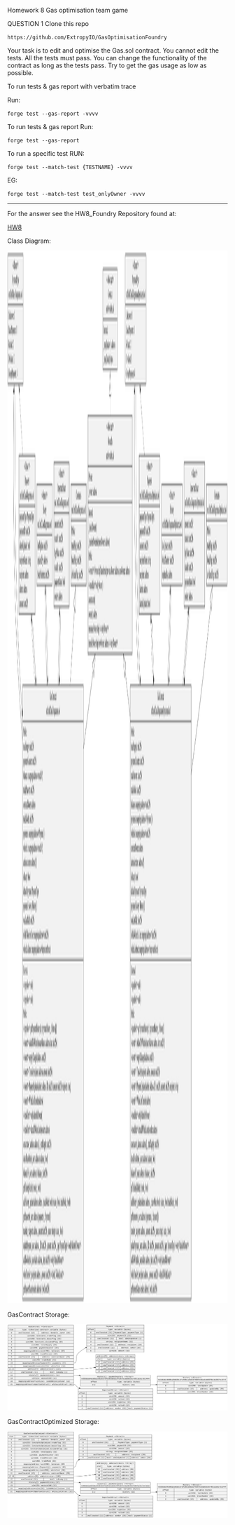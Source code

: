 Homework 8
Gas optimisation team game

QUESTION 1
Clone this repo

    https://github.com/ExtropyIO/GasOptimisationFoundry

Your task is to edit and optimise the Gas.sol contract.
You cannot edit the tests.
All the tests must pass.
You can change the functionality of the contract as long as the tests pass.
Try to get the gas usage as low as possible.

To run tests & gas report with verbatim trace

Run:

    forge test --gas-report -vvvv

To run tests & gas report
Run:

    forge test --gas-report

To run a specific test
RUN:

    forge test --match-test {TESTNAME} -vvvv

EG:

    forge test --match-test test_onlyOwner -vvvv

---

For the answer see the HW8_Foundry Repository found at:

[HW8](https://github.com/ecorey/HW8_Foundry)

Class Diagram:

<!-- ![Class Diagram](https://github.com/ecorey/Solidity-Course-Expert/blob/main/Week2/classDiagram.svg) -->

<img src="https://github.com/ecorey/Solidity-Course-Expert/blob/main/Week2/classDiagram.svg" alt="Class Diagram" width="1200" height="2400">

GasContract Storage:

![GasContract Storage](https://github.com/ecorey/Solidity-Course-Expert/blob/main/Week2/GasContract.svg)

GasContractOptimized Storage:

![GasContractOptimized Storage](https://github.com/ecorey/Solidity-Course-Expert/blob/main/Week2/GasContractOptimized.svg)
